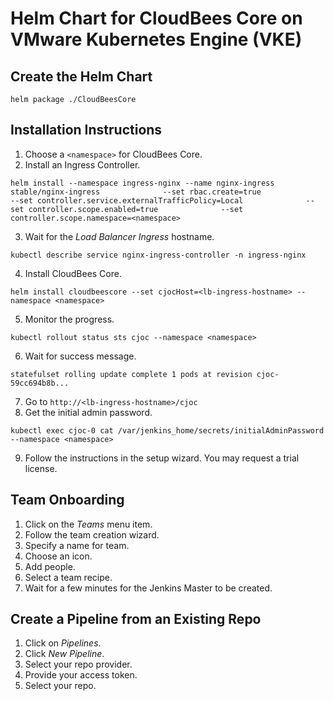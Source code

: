 # Helm Chart for CloudBees Core on VMware Kubernetes Engine (VKE)

## Create the Helm Chart
```
helm package ./CloudBeesCore
```

## Installation Instructions

1. Choose a ```<namespace>``` for CloudBees Core.
2. Install an Ingress Controller.
```
helm install --namespace ingress-nginx --name nginx-ingress stable/nginx-ingress              --set rbac.create=true              --set controller.service.externalTrafficPolicy=Local              --set controller.scope.enabled=true              --set controller.scope.namespace=<namespace>
```
3. Wait for the _Load Balancer Ingress_ hostname.
```
kubectl describe service nginx-ingress-controller -n ingress-nginx
```
4. Install CloudBees Core.
```
helm install cloudbeescore --set cjocHost=<lb-ingress-hostname> --namespace <namespace>
```
5. Monitor the progress.
```
kubectl rollout status sts cjoc --namespace <namespace>
```
6. Wait for success message.
```
statefulset rolling update complete 1 pods at revision cjoc-59cc694b8b...
```
7. Go to ```http://<lb-ingress-hostname>/cjoc```
8. Get the initial admin password.
```
kubectl exec cjoc-0 cat /var/jenkins_home/secrets/initialAdminPassword --namespace <namespace>
```
9. Follow the instructions in the setup wizard. You may request a trial license.

## Team Onboarding
1. Click on the _Teams_ menu item.
2. Follow the team creation wizard.
3. Specify a name for team.
4. Choose an icon.
5. Add people.
6. Select a team recipe.
7. Wait for a few minutes for the Jenkins Master to be created.

## Create a Pipeline from an Existing Repo
1. Click on _Pipelines_.
2. Click _New Pipeline_.
3. Select your repo provider.
4. Provide your access token.
5. Select your repo.